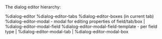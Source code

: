 The dialog editor hierarchy:

%dialog-editor
  %dialog-editor-tabs
  %dialog-editor-boxes (in current tab)
  %dialog-editor-modal - modal for editing properties of field/tab/box
    | %dialog-editor-modal-field
        %dialog-editor-modal-field-template - per field type
    | %dialog-editor-modal-tab
    | %dialog-editor-modal-box

